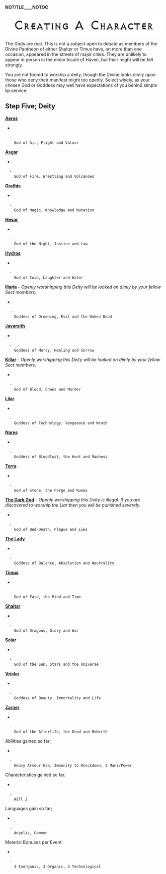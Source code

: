 __NOTITLE____NOTOC__

<div class="center" style="width: auto; margin-left: auto; margin-right: auto;">

![<File:CharGen.jpg>](CharGen.jpg "File:CharGen.jpg")

</div>

The Gods are real. This is not a subject open to debate as members of
the Divine Pantheon of either Shaltar or Timus have, on more than one
occasion, appeared in the streets of major cities. They are unlikely to
appear in person in the minor locale of Haven, but their might will be
felt strongly.

You are not forced to worship a deity, though the Divine looks dimly
upon those who deny their manifest might too openly. Select wisely, as
your chosen God or Goddess may well have expectations of you behind
simple lip service.

## **Step Five; Deity**

**[Aeros](GoldAngelEarthGA "wikilink")**

  -

      -
        God of Air, Flight and Valour

**[Asgar](GoldAngelEarthGAs "wikilink")**

  -

      -
        God of Fire, Wrestling and Volcanoes

**[Grathis](GoldAngelEarthGG "wikilink")**

  -

      -
        God of Magic, Knowledge and Mutation

**[Hevar](GoldAngelEarthGH "wikilink")**

  -

      -
        God of the Night, Justice and Law

**[Hydros](GoldAngelEarthGHy "wikilink")**

  -

      -
        God of Cold, Laughter and Water

**[Illaria](GoldAngelEarthGI "wikilink")** - *Openly worshipping this
Deity will be looked on dimly by your fellow Sect members.*

  -

      -
        Goddess of Drowning, Evil and the Woken Dead

**[Javersith](GoldAngelEarthGJ "wikilink")**

  -

      -
        Goddess of Mercy, Healing and Sorrow

**[Killar](GoldAngelEarthGK "wikilink")** - *Openly worshipping this
Deity will be looked on dimly by your fellow Sect members.*

  -

      -
        God of Blood, Chaos and Murder

**[Lilar](GoldAngelEarthGL "wikilink")**

  -

      -
        Goddess of Technology, Vengeance and Wrath

**[Nares](GoldAngelEarthGN "wikilink")**

  -

      -
        Goddess of Bloodlust, the Hunt and Madness

**[Terra](GoldAngelEarthGT "wikilink")**

  -

      -
        God of Stone, the Forge and Runes

**[The Dark God](GoldAngelEarthGDG "wikilink")** - *Openly worshipping
this Deity is illegal. If you are discovered to worship the Liar then
you will be punished severely.*

  -

      -
        God of Bed-Death, Plague and Lies

**[The Lady](GoldAngelEarthGTL "wikilink")**

  -

      -
        Goddess of Balance, Absolution and Neutrality

**[Timus](GoldAngelEarthGT "wikilink")**

  -

      -
        God of Fate, the Mind and Time

**[Shaltar](GoldAngelEarthGS "wikilink")**

  -

      -
        God of Dragons, Glory and War

**[Solar](GoldAngelEarthGSo "wikilink")**

  -

      -
        God of the Sun, Stars and the Universe

**[Vriclar](GoldAngelEarthGV "wikilink")**

  -

      -
        Goddess of Beauty, Immortality and Life

**[Zarner](GoldAngelEarthGZ "wikilink")**

  -

      -
        God of the Afterlife, the Dead and Rebirth

Abilities gained so far;

  -

      -
        Heavy Armour Use, Immunity to Knockdown, 5 Mani/Power

Characteristics gained so far;

  -

      -
        Will 2

Languages gain so far;

  -

      -
        Angelic, Common

Material Bonuses per Event;

  -

      -
        3 Inorganic, 3 Organic, 3 Technological